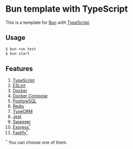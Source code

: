# Bun template with TypeScript

This is a template for [Bun](
    https://bun.sh/
) with [TypeScript](
    https://www.typescriptlang.org/
).

## Usage

```bash
$ bun run test
$ bun start
```

## Features

1. [TypeScript](https://www.typescriptlang.org/)
2. [ESLint](https://eslint.org/)
3. [Docker](https://www.docker.com/)
4. [Docker Compose](https://docs.docker.com/compose/)
5. [PostgreSQL](https://www.postgresql.org/)
6. [Redis](https://redis.io/)
7. [TypeORM](https://typeorm.io/)
8. [Jest](https://jestjs.io/)
9. [Swagger](https://swagger.io/)
10. [Express<sup>`*`</sup>](https://expressjs.com/)
11. [Fastify<sup>`*`</sup>](https://www.fastify.io/)

<sup>`*`</sup> You can choose one of them.